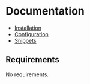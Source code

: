 # Documentation

* [Installation](../README.md#Installation)
* [Configuration](docs/Configuration.md)
* [Snippets](docs/Snippets.md)

## Requirements

No requirements.